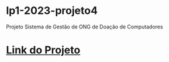 # lp1-2023-projeto4
Projeto Sistema de Gestão de ONG de Doação de Computadores
# [Link do Projeto](https://docs.google.com/document/d/1gccIBKSeQ3nQ5siEUFsElzFNcoN5L9f9zD5iX1noB-w/edit#heading=h.gjdgxs)
<!-- link do drive:
https://docs.google.com/document/d/1gccIBKSeQ3nQ5siEUFsElzFNcoN5L9f9zD5iX1noB-w/edit?usp=sharing -->
